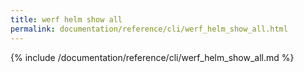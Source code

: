 ```yaml
---
title: werf helm show all
permalink: documentation/reference/cli/werf_helm_show_all.html
---
```


{% include /documentation/reference/cli/werf_helm_show_all.md %}
